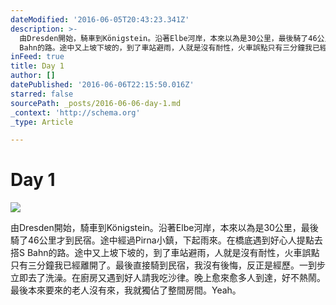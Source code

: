 ```yaml
---
dateModified: '2016-06-05T20:43:23.341Z'
description: >-
  由Dresden開始，騎車到Königstein。沿著Elbe河岸，本來以為是30公里，最後騎了46公里才到民宿。途中經過Pirna小鎮，下起雨來。在橋底遇到好心人提點去搭S
  Bahn的路。途中又上坡下坡的，到了車站避雨，人就是沒有耐性，火車誤點只有三分鐘我已經離開了。最後直接騎到民宿，我沒有後悔，反正是經歷。一到步立即去了洗澡。在廚房又遇到好人請我吃沙律。晚上愈來愈多人到達，好不熱鬧。最後本來要來的老人沒有來，我就獨佔了整間房間。Yeah。
inFeed: true
title: Day 1
author: []
datePublished: '2016-06-06T22:15:50.016Z'
starred: false
sourcePath: _posts/2016-06-06-day-1.md
_context: 'http://schema.org'
_type: Article

---
```

# Day 1
![](https://the-grid-user-content.s3-us-west-2.amazonaws.com/a4f756cf-f6d6-461a-96aa-4453f4938085.jpg)

由Dresden開始，騎車到Königstein。沿著Elbe河岸，本來以為是30公里，最後騎了46公里才到民宿。途中經過Pirna小鎮，下起雨來。在橋底遇到好心人提點去搭S Bahn的路。途中又上坡下坡的，到了車站避雨，人就是沒有耐性，火車誤點只有三分鐘我已經離開了。最後直接騎到民宿，我沒有後悔，反正是經歷。一到步立即去了洗澡。在廚房又遇到好人請我吃沙律。晚上愈來愈多人到達，好不熱鬧。最後本來要來的老人沒有來，我就獨佔了整間房間。Yeah。